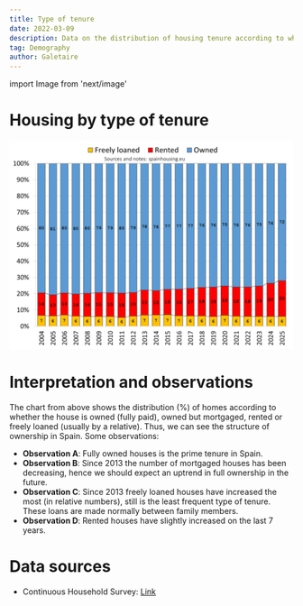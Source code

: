 ```yaml
---
title: Type of tenure
date: 2022-03-09
description: Data on the distribution of housing tenure according to whether the house is fully owned, owned but mortgaged, rented or freely loaned.
tag: Demography
author: Galetaire
---
```


import Image from 'next/image'

# Housing by type of tenure

![Régimen de tenencia de la vivienda](/images/tenure.png)

# Interpretation and observations

The chart from above shows the distribution (%) of homes according to whether the house is owned (fully paid), owned but mortgaged, rented or freely loaned (usually by a relative). Thus, we can see the structure of ownership in Spain. Some observations:

- **Observation A**: Fully owned houses is the prime tenure in Spain.
- **Observation B**: Since 2013 the number of mortgaged houses has been decreasing, hence we should expect an uptrend in full ownership in the future.
- **Observation C**: Since 2013 freely loaned houses have increased the most (in relative numbers), still is the least frequent type of tenure. These loans are made normally between family members.
- **Observation D**: Rented houses have slightly increased on the last 7 years.

# Data sources

- Continuous Household Survey: [Link](https://www.ine.es/dyngs/INEbase/en/operacion.htm?c=Estadistica_C&cid=1254736176952&menu=resultados&idp=1254735572981)
